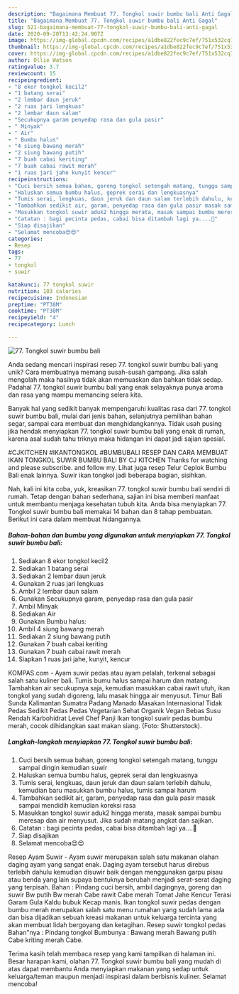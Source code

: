```yaml
---
description: "Bagaimana Membuat 77. Tongkol suwir bumbu bali Anti Gagal"
title: "Bagaimana Membuat 77. Tongkol suwir bumbu bali Anti Gagal"
slug: 521-bagaimana-membuat-77-tongkol-suwir-bumbu-bali-anti-gagal
date: 2020-09-20T13:42:24.907Z
image: https://img-global.cpcdn.com/recipes/a1dbe822fec9c7ef/751x532cq70/77-tongkol-suwir-bumbu-bali-foto-resep-utama.jpg
thumbnail: https://img-global.cpcdn.com/recipes/a1dbe822fec9c7ef/751x532cq70/77-tongkol-suwir-bumbu-bali-foto-resep-utama.jpg
cover: https://img-global.cpcdn.com/recipes/a1dbe822fec9c7ef/751x532cq70/77-tongkol-suwir-bumbu-bali-foto-resep-utama.jpg
author: Ollie Watson
ratingvalue: 3.7
reviewcount: 15
recipeingredient:
- "8 ekor tongkol kecil2"
- "1 batang serai"
- "2 lembar daun jeruk"
- "2 ruas jari lengkuas"
- "2 lembar daun salam"
- "Secukupnya garam penyedap rasa dan gula pasir"
- " Minyak"
- " Air"
- " Bumbu halus"
- "4 siung bawang merah"
- "2 siung bawang putih"
- "7 buah cabai keriting"
- "7 buah cabai rawit merah"
- "1 ruas jari jahe kunyit kencur"
recipeinstructions:
- "Cuci bersih semua bahan, goreng tongkol setengah matang, tunggu sampai dingin kemudian suwir"
- "Haluskan semua bumbu halus, geprek serai dan lengkuasnya"
- "Tumis serai, lengkuas, daun jeruk dan daun salam terlebih dahulu, kemudian baru masukkan bumbu halus, tumis sampai harum"
- "Tambahkan sedikit air, garam, penyedap rasa dan gula pasir masak sampai mendidih kemudian koreksi rasa"
- "Masukkan tongkol suwir aduk2 hingga merata, masak sampai bumbu meresap dan air menyusut. Jika sudah matang angkat dan sajikan."
- "Catatan : bagi pecinta pedas, cabai bisa ditambah lagi ya....🙏"
- "Siap disajikan"
- "Selamat mencoba😍😍"
categories:
- Resep
tags:
- 77
- tongkol
- suwir

katakunci: 77 tongkol suwir 
nutrition: 103 calories
recipecuisine: Indonesian
preptime: "PT38M"
cooktime: "PT30M"
recipeyield: "4"
recipecategory: Lunch

---
```



![77. Tongkol suwir bumbu bali](https://img-global.cpcdn.com/recipes/a1dbe822fec9c7ef/751x532cq70/77-tongkol-suwir-bumbu-bali-foto-resep-utama.jpg)

Anda sedang mencari inspirasi resep 77. tongkol suwir bumbu bali yang unik? Cara membuatnya memang susah-susah gampang. Jika salah mengolah maka hasilnya tidak akan memuaskan dan bahkan tidak sedap. Padahal 77. tongkol suwir bumbu bali yang enak selayaknya punya aroma dan rasa yang mampu memancing selera kita.

Banyak hal yang sedikit banyak mempengaruhi kualitas rasa dari 77. tongkol suwir bumbu bali, mulai dari jenis bahan, selanjutnya pemilihan bahan segar, sampai cara membuat dan menghidangkannya. Tidak usah pusing jika hendak menyiapkan 77. tongkol suwir bumbu bali yang enak di rumah, karena asal sudah tahu triknya maka hidangan ini dapat jadi sajian spesial.

#CJKITCHEN #IKANTONGKOL #BUMBUBALI RESEP DAN CARA MEMBUAT IKAN TONGKOL SUWIR BUMBU BALI BY CJ KITCHEN Thanks for watching and please subscribe. and follow my. Lihat juga resep Telur Ceplok Bumbu Bali enak lainnya. Suwir ikan tongkol jadi beberapa bagian, sisihkan.


Nah, kali ini kita coba, yuk, kreasikan 77. tongkol suwir bumbu bali sendiri di rumah. Tetap dengan bahan sederhana, sajian ini bisa memberi manfaat untuk membantu menjaga kesehatan tubuh kita. Anda bisa menyiapkan 77. Tongkol suwir bumbu bali memakai 14 bahan dan 8 tahap pembuatan. Berikut ini cara dalam membuat hidangannya.

<!--inarticleads1-->

##### Bahan-bahan dan bumbu yang digunakan untuk menyiapkan 77. Tongkol suwir bumbu bali:

1. Sediakan 8 ekor tongkol kecil2
1. Sediakan 1 batang serai
1. Sediakan 2 lembar daun jeruk
1. Gunakan 2 ruas jari lengkuas
1. Ambil 2 lembar daun salam
1. Gunakan Secukupnya garam, penyedap rasa dan gula pasir
1. Ambil  Minyak
1. Sediakan  Air
1. Gunakan  Bumbu halus:
1. Ambil 4 siung bawang merah
1. Sediakan 2 siung bawang putih
1. Gunakan 7 buah cabai keriting
1. Gunakan 7 buah cabai rawit merah
1. Siapkan 1 ruas jari jahe, kunyit, kencur


KOMPAS.com - Ayam suwir pedas atau ayam pelalah, terkenal sebagai salah satu kuliner bali. Tumis bumu halus sampai harum dan matang. Tambahkan air secukupnya saja, kemudian masukkan cabai rawit utuh, ikan tongkol yang sudah digoreng, lalu masak hingga air menyusut. Timur Bali Sunda Kalimantan Sumatra Padang Manado Masakan Internasional Tidak Pedas Sedikit Pedas Pedas Vegetarian Sehat Organik Vegan Bebas Susu Rendah Karbohidrat Level Chef Panji Ikan tongkol suwir pedas bumbu merah, cocok dihidangkan saat makan siang. (Foto: Shutterstock). 

<!--inarticleads2-->

##### Langkah-langkah menyiapkan 77. Tongkol suwir bumbu bali:

1. Cuci bersih semua bahan, goreng tongkol setengah matang, tunggu sampai dingin kemudian suwir
1. Haluskan semua bumbu halus, geprek serai dan lengkuasnya
1. Tumis serai, lengkuas, daun jeruk dan daun salam terlebih dahulu, kemudian baru masukkan bumbu halus, tumis sampai harum
1. Tambahkan sedikit air, garam, penyedap rasa dan gula pasir masak sampai mendidih kemudian koreksi rasa
1. Masukkan tongkol suwir aduk2 hingga merata, masak sampai bumbu meresap dan air menyusut. Jika sudah matang angkat dan sajikan.
1. Catatan : bagi pecinta pedas, cabai bisa ditambah lagi ya....🙏
1. Siap disajikan
1. Selamat mencoba😍😍


Resep Ayam Suwir - Ayam suwir merupakan salah satu makanan olahan daging ayam yang sangat enak. Daging ayam tersebut harus direbus terlebih dahulu kemudian disuwir baik dengan menggunakan garpu pisau atau benda yang lain supaya bentuknya berubah menjadi serat-serat daging yang terpisah. Bahan : Pindang cuci bersih, ambil dagingnya, goreng dan suwir Bw putih Bw merah Cabe rawit Cabe merah Tomat Jahe Kencur Terasi Garam Gula Kaldu bubuk Kecap manis. Ikan tongkol suwir pedas dengan bumbu merah merupakan salah satu menu rumahan yang sudah lama ada dan bisa dijadikan sebuah kreasi makanan untuk keluarga tercinta yang akan membuat lidah bergoyang dan ketagihan. Resep suwir tongkol pedas Bahan&#34;nya : Pindang tongkol Bumbunya : Bawang merah Bawang putih Cabe kriting merah Cabe. 

Terima kasih telah membaca resep yang kami tampilkan di halaman ini. Besar harapan kami, olahan 77. Tongkol suwir bumbu bali yang mudah di atas dapat membantu Anda menyiapkan makanan yang sedap untuk keluarga/teman maupun menjadi inspirasi dalam berbisnis kuliner. Selamat mencoba!
